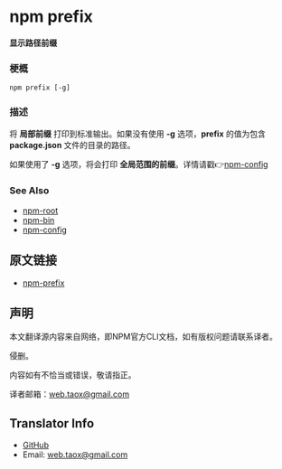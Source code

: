 # npm prefix

**显示路径前缀**

### 梗概

```shell
npm prefix [-g]
```

### 描述

将 **局部前缀** 打印到标准输出。如果没有使用 **-g** 选项，**prefix** 的值为包含 **package.json** 文件的目录的路径。

如果使用了 **-g** 选项，将会打印 **全局范围的前缀**。详情请戳👉[npm-config](https://docs.npmjs.com/misc/config "npm-config")

### See Also

* [npm-root](https://github.com/NinjiaHub/NPM-CLI-Commands/blob/master/documents/npm-root.md "npm-root")
* [npm-bin](https://github.com/NinjiaHub/NPM-CLI-Commands/blob/master/documents/npm-bin.md "npm-bin")
* [npm-config](https://github.com/NinjiaHub/NPM-CLI-Commands/blob/master/documents/npm-confi.md "npm-config")

## 原文链接

* [npm-prefix](https://docs.npmjs.com/cli/prefix)

## 声明

本文翻译源内容来自网络，即NPM官方CLI文档，如有版权问题请联系译者。

侵删。

内容如有不恰当或错误，敬请指正。

译者邮箱：<web.taox@gmail.com>

## Translator Info

* [GitHub](https://github.com/Tao-Quixote)
* Email: <web.taox@gmail.com>

